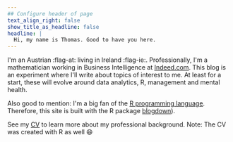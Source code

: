 ```yaml
---
## Configure header of page
text_align_right: false
show_title_as_headline: false
headline: |
  Hi, my name is Thomas. Good to have you here.
---
```


<!-- this is a subheadline -->
I'm an Austrian :flag-at: living in Ireland :flag-ie:. Professionally, I'm a mathematician working in Business Intelligence at [Indeed.com](https://indeed.com/). This blog is an experiment where I'll write about topics of interest to me. At least for a start, these will evolve around data analytics, R, management and mental health.

Also good to mention: I'm a big fan of the [R programming language](https://cran.r-project.org/). Therefore, this site is built with the R package [blogdown](https://pkgs.rstudio.com/blogdown/)).

See my [CV](/cv/) to learn more about my professional background. Note: The CV was created with R as well :smile:

